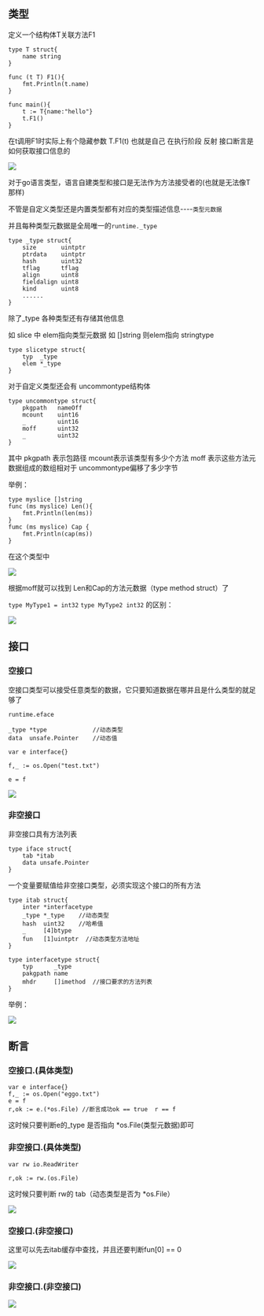 ## 类型

定义一个结构体T关联方法F1

```
type T struct{
	name string
}

func (t T) F1(){
	fmt.Println(t.name)
}

func main(){
	t := T{name:"hello"}
	t.F1()
}
```

在t调用F1时实际上有个隐藏参数 T.F1(t) 也就是自己
在执行阶段 反射 接口断言是如何获取接口信息的


![](images/go类型.png)

对于go语言类型，语言自建类型和接口是无法作为方法接受者的(也就是无法像T那样)


不管是自定义类型还是内置类型都有对应的类型描述信息----`类型元数据`

并且每种类型元数据是全局唯一的`runtime._type`
```
type _type struct{
	size       uintptr
	ptrdata    uintptr
	hash       uint32
	tflag      tflag
	align      uint8
	fieldalign uint8
	kind       uint8
	......
}
```
除了_type 各种类型还有存储其他信息

如 slice 中 elem指向类型元数据 如 []string 则elem指向 stringtype

```
type slicetype struct{
	typ  _type
	elem *_type
}
```

对于自定义类型还会有 uncommontype结构体

```
type uncommontype struct{
	pkgpath   nameOff
	mcount    uint16
	_         uint16
	moff      uint32
	_         uint32
}
```


其中 pkgpath   表示包路径 mcount表示该类型有多少个方法 moff 表示这些方法元数据组成的数组相对于 uncommontype偏移了多少字节

举例：
```
type myslice []string
func (ms myslice) Len(){
	fmt.Println(len(ms))
}
fumc (ms myslice) Cap {
	fmt.Println(cap(ms))
}
```

在这个类型中


![](images/go类型2.png)

根据moff就可以找到 Len和Cap的方法元数据（type method struct）了

`type MyType1 = int32` `type MyType2 int32` 的区别：

![](images/go类型3.png)


## 接口

### 空接口

空接口类型可以接受任意类型的数据，它只要知道数据在哪并且是什么类型的就足够了

`runtime.eface`

```
_type *type				//动态类型
data  unsafe.Pointer    //动态值
```

```
var e interface{}

f,_ := os.Open("test.txt")

e = f
```

![](images/接口1.png)



### 非空接口

非空接口具有方法列表

```
type iface struct{
	tab *itab
	data unsafe.Pointer
}

```

一个变量要赋值给非空接口类型，必须实现这个接口的所有方法

```
type itab struct{
	inter *interfacetype
	_type *_type    //动态类型
	hash  uint32    //哈希值
	_     [4]btype
	fun   [1]uintptr  //动态类型方法地址
}

type interfacetype struct{
	typ      _type
	pakgpath name
	mhdr     []imethod  //接口要求的方法列表
}
```

举例：

![](images/非空接口.png)



## 断言

### 空接口.(具体类型)

```
var e interface{}
f,_ := os.Open("eggo.txt")
e = f
r,ok := e.(*os.File) //断言成功ok == true  r == f
```

这时候只要判断e的_type 是否指向 *os.File(类型元数据)即可


### 非空接口.(具体类型)

```
var rw io.ReadWriter

r,ok := rw.(os.File)
```

这时候只要判断 rw的 tab（动态类型是否为 *os.File）


![](images/断言1.png)


### 空接口.(非空接口)

这里可以先去itab缓存中查找，并且还要判断fun[0] == 0

![](images/断言2.png)


### 非空接口.(非空接口)


![](images/断言3.png)


